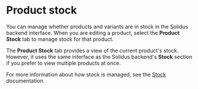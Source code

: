 # Product stock

You can manage whether products and variants are in stock in the Solidus backend
interface. When you are editing a product, select the **Product Stock** tab to
manage stock for that product.

<!-- TODO: Add screenshot of product stock tab's interface. -->

The **Product Stock** tab provides a view of the current product's stock.
However, it uses the same interface as the Solidus backend's **Stock** section
if you prefer to view multiple products at once.

For more information about how stock is managed, see the [Stock][stock-overview]
documentation.

[stock-overview]: ../stock/overview.md

<!-- TODO: Add link to variants article once it is merged. -->

